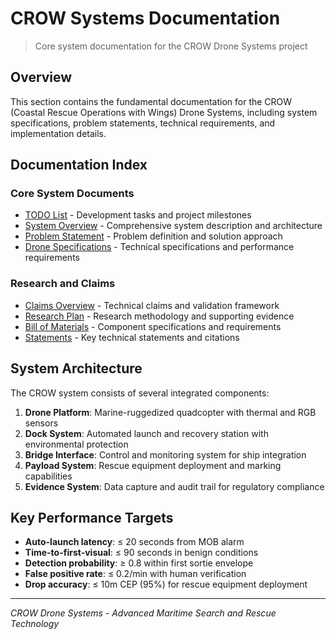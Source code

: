 # CROW Systems Documentation

> Core system documentation for the CROW Drone Systems project

## Overview

This section contains the fundamental documentation for the CROW (Coastal Rescue Operations with Wings) Drone Systems, including system specifications, problem statements, technical requirements, and implementation details.

## Documentation Index

### Core System Documents
- [TODO List](0%20-%20TODO.md) - Development tasks and project milestones
- [System Overview](1%20-%20CROW%20Systems%20Overview.md) - Comprehensive system description and architecture
- [Problem Statement](2%20-%20Problem%20Statement.md) - Problem definition and solution approach
- [Drone Specifications](3%20-%20Drone%20Spec.md) - Technical specifications and performance requirements

### Research and Claims
- [Claims Overview](4%20-%20Claims%20Overview.md) - Technical claims and validation framework
- [Research Plan](5%20-%20Research%20Plan.md) - Research methodology and supporting evidence
- [Bill of Materials](6%20-%20Bill%20of%20Materials.md) - Component specifications and requirements
- [Statements](7%20-%20Statements.md) - Key technical statements and citations

## System Architecture

The CROW system consists of several integrated components:

1. **Drone Platform**: Marine-ruggedized quadcopter with thermal and RGB sensors
2. **Dock System**: Automated launch and recovery station with environmental protection
3. **Bridge Interface**: Control and monitoring system for ship integration
4. **Payload System**: Rescue equipment deployment and marking capabilities
5. **Evidence System**: Data capture and audit trail for regulatory compliance

## Key Performance Targets

- **Auto-launch latency**: ≤ 20 seconds from MOB alarm
- **Time-to-first-visual**: ≤ 90 seconds in benign conditions
- **Detection probability**: ≥ 0.8 within first sortie envelope
- **False positive rate**: ≤ 0.2/min with human verification
- **Drop accuracy**: ≤ 10m CEP (95%) for rescue equipment deployment

---

*CROW Drone Systems - Advanced Maritime Search and Rescue Technology*

